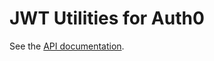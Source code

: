 # JWT Utilities for Auth0

See  the [API documentation](https://www.javadoc.io/doc/net.pincette/pincette-jwt/latest/index.html).